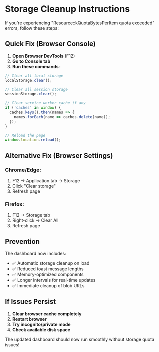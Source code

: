 # Storage Cleanup Instructions

If you're experiencing "Resource::kQuotaBytesPerItem quota exceeded" errors, follow these steps:

## Quick Fix (Browser Console)

1. **Open Browser DevTools** (F12)
2. **Go to Console tab**
3. **Run these commands**:

```javascript
// Clear all local storage
localStorage.clear();

// Clear all session storage  
sessionStorage.clear();

// Clear service worker cache if any
if ('caches' in window) {
  caches.keys().then(names => {
    names.forEach(name => caches.delete(name));
  });
}

// Reload the page
window.location.reload();
```

## Alternative Fix (Browser Settings)

### Chrome/Edge:
1. F12 → Application tab → Storage
2. Click "Clear storage"
3. Refresh page

### Firefox:
1. F12 → Storage tab
2. Right-click → Clear All
3. Refresh page

## Prevention

The dashboard now includes:
- ✅ Automatic storage cleanup on load
- ✅ Reduced toast message lengths
- ✅ Memory-optimized components
- ✅ Longer intervals for real-time updates
- ✅ Immediate cleanup of blob URLs

## If Issues Persist

1. **Clear browser cache completely**
2. **Restart browser**
3. **Try incognito/private mode**
4. **Check available disk space**

The updated dashboard should now run smoothly without storage quota issues!
